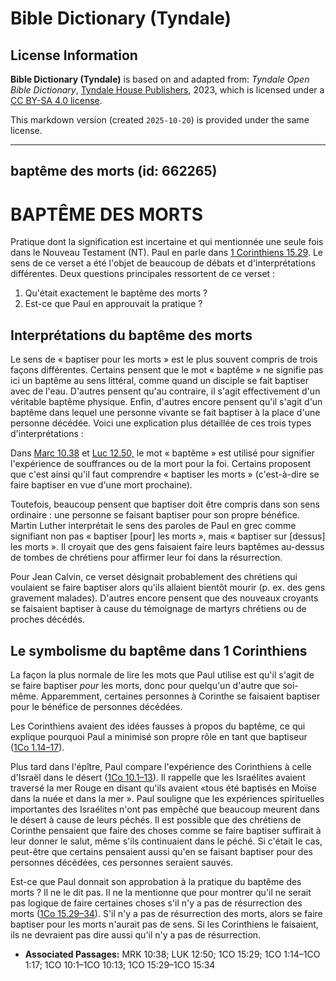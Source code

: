 # Bible Dictionary (Tyndale)

## License Information

**Bible Dictionary (Tyndale)** is based on and adapted from: _Tyndale Open Bible Dictionary_, [Tyndale House Publishers](https://tyndaleopenresources.com/), 2023, which is licensed under a [CC BY-SA 4.0 license](https://creativecommons.org/licenses/by-sa/4.0/legalcode.en).

This markdown version (created `2025-10-20`) is provided under the same license.



--------------------------------

## baptême des morts (id: 662265)

BAPTÊME DES MORTS
=================

Pratique dont la signification est incertaine et qui mentionnée une seule fois dans le Nouveau Testament (NT). Paul en parle dans [1 Corinthiens 15\.29](https://ref.ly/1Cor15:29). Le sens de ce verset a été l'objet de beaucoup de débats et d'interprétations différentes. Deux questions principales ressortent de ce verset : 

1. Qu'était exactement le baptême des morts ?
2. Est\-ce que Paul en approuvait la pratique ?

Interprétations du baptême des morts
------------------------------------

Le sens de « baptiser pour les morts » est le plus souvent compris de trois façons différentes. Certains pensent que le mot « baptême » ne signifie pas ici un baptême au sens littéral, comme quand un disciple se fait baptiser avec de l'eau. D'autres pensent qu'au contraire, il s'agit effectivement d'un véritable baptême physique. Enfin, d'autres encore pensent qu'il s'agit d'un baptême dans lequel une personne vivante se fait baptiser à la place d'une personne décédée. Voici une explication plus détaillée de ces trois types d'interprétations :

Dans [Marc 10\.38](https://ref.ly/Mark10:38) et [Luc 12\.50,](https://ref.ly/Luke12:50) le mot « baptême » est utilisé pour signifier l'expérience de souffrances ou de la mort pour la foi. Certains proposent que c'est ainsi qu'il faut comprendre « baptiser les morts » (c'est\-à\-dire se faire baptiser en vue d'une mort prochaine). 

Toutefois, beaucoup pensent que baptiser doit être compris dans son sens ordinaire : une personne se faisant baptiser pour son propre bénéfice. Martin Luther interprétait le sens des paroles de Paul en grec comme signifiant non pas « baptiser \[pour] les morts », mais « baptiser sur \[dessus] les morts ». Il croyait que des gens faisaient faire leurs baptêmes au\-dessus de tombes de chrétiens pour affirmer leur foi dans la résurrection. 

Pour Jean Calvin, ce verset désignait probablement des chrétiens qui voulaient se faire baptiser alors qu'ils allaient bientôt mourir (p. ex. des gens gravement malades). D'autres encore pensent que des nouveaux croyants se faisaient baptiser à cause du témoignage de martyrs chrétiens ou de proches décédés.

Le symbolisme du baptême dans 1 Corinthiens
-------------------------------------------

La façon la plus normale de lire les mots que Paul utilise est qu'il s'agit de se faire baptiser *pour* les morts, donc pour quelqu'un d'autre que soi\-même. Apparemment, certaines personnes à Corinthe se faisaient baptiser pour le bénéfice de personnes décédées. 

Les Corinthiens avaient des idées fausses à propos du baptême, ce qui explique pourquoi Paul a minimisé son propre rôle en tant que baptiseur ([1Co 1\.14–17](https://ref.ly/1Cor1:14-1Cor1:17)).

Plus tard dans l'épître, Paul compare l'expérience des Corinthiens à celle d'Israël dans le désert ([1Co 10\.1–13](https://ref.ly/1Cor10:1-1Cor10:13)). Il rappelle que les Israélites avaient traversé la mer Rouge en disant qu'ils avaient «tous été baptisés en Moïse dans la nuée et dans la mer ». Paul souligne que les expériences spirituelles importantes des Israélites n'ont pas empêché que beaucoup meurent dans le désert à cause de leurs péchés. Il est possible que des chrétiens de Corinthe pensaient que faire des choses comme se faire baptiser suffirait à leur donner le salut, même s'ils continuaient dans le péché. Si c'était le cas, peut\-être que certains pensaient aussi qu'en se faisant baptiser pour des personnes décédées, ces personnes seraient sauvés.

Est\-ce que Paul donnait son approbation à la pratique du baptême des morts ? Il ne le dit pas. Il ne la mentionne que pour montrer qu'il ne serait pas logique de faire certaines choses s'il n'y a pas de résurrection des morts ([1Co 15\.29–34](https://ref.ly/1Cor15:29-1Cor15:34)). S'il n'y a pas de résurrection des morts, alors se faire baptiser pour les morts n'aurait pas de sens. Si les Corinthiens le faisaient, ils ne devraient pas dire aussi qu'il n'y a pas de résurrection.

* **Associated Passages:** MRK 10:38; LUK 12:50; 1CO 15:29; 1CO 1:14–1CO 1:17; 1CO 10:1–1CO 10:13; 1CO 15:29–1CO 15:34

